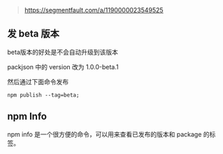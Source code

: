 > https://segmentfault.com/a/1190000023549525


## 发 beta 版本

beta版本的好处是不会自动升级到该版本

packjson 中的 version 改为 1.0.0-beta.1

然后通过下面命令发布

```
npm publish --tag=beta;
```

## npm Info

npm info 是一个很方便的命令，可以用来查看已发布的版本和 package 的标签。
